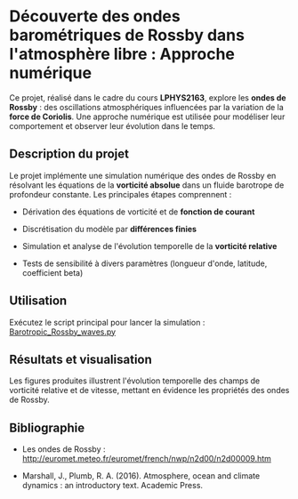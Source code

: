 # Découverte des ondes barométriques de Rossby dans l'atmosphère libre : Approche numérique

Ce projet, réalisé dans le cadre du cours **LPHYS2163**, explore les **ondes de Rossby** : des oscillations atmosphériques influencées par la variation de la **force de Coriolis**. Une approche numérique est utilisée pour modéliser leur comportement et observer leur évolution dans le temps.

## Description du projet

Le projet implémente une simulation numérique des ondes de Rossby en résolvant les équations de la **vorticité absolue** dans un fluide barotrope de profondeur constante. Les principales étapes comprennent :

- Dérivation des équations de vorticité et de **fonction de courant**

- Discrétisation du modèle par **différences finies**

- Simulation et analyse de l'évolution temporelle de la **vorticité relative**

- Tests de sensibilité à divers paramètres (longueur d'onde, latitude, coefficient beta)

## Utilisation

Exécutez le script principal pour lancer la simulation : [Barotropic_Rossby_waves.py](Barotropic_Rossby_waves.py)

## Résultats et visualisation

Les figures produites illustrent l'évolution temporelle des champs de vorticité relative et de vitesse, mettant en évidence les propriétés des ondes de Rossby.

## Bibliographie

- Les ondes de Rossby : http://euromet.meteo.fr/euromet/french/nwp/n2d00/n2d00009.htm

- Marshall, J., Plumb, R. A. (2016). Atmosphere, ocean and climate dynamics : an introductory text. Academic Press.

